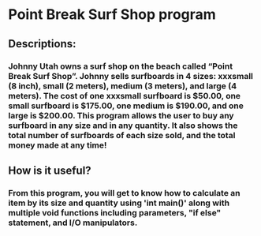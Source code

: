# Point Break Surf Shop program
## Descriptions:
### Johnny Utah owns a surf shop on the beach called “Point Break Surf Shop”. Johnny sells surfboards in 4 sizes: xxxsmall (8 inch), small (2 meters), medium (3 meters), and large (4 meters). The cost of one xxxsmall surfboard is $50.00, one small surfboard is $175.00, one medium is $190.00, and one large is $200.00. This program allows the user to buy any surfboard in any size and in any quantity. It also shows the total number of surfboards of each size sold, and the total money made at any time! 
## How is it useful?
### From this program, you will get to know how to calculate an item by its size and quantity using 'int main()' along with multiple void functions including parameters, "if else" statement, and I/O manipulators. 
